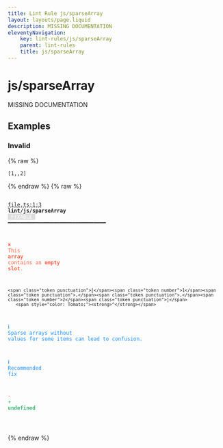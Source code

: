 ```yaml
---
title: Lint Rule js/sparseArray
layout: layouts/page.liquid
description: MISSING DOCUMENTATION
eleventyNavigation:
	key: lint-rules/js/sparseArray
	parent: lint-rules
	title: js/sparseArray
---
```


# js/sparseArray

MISSING DOCUMENTATION

<!-- EVERYTHING BELOW IS AUTOGENERATED. SEE SCRIPTS FOLDER FOR UPDATE SCRIPTS hash(51536ab38d8f791d2a51c1cfc831fb6372b199d2) -->

## Examples
### Invalid
{% raw %}<pre class="language-text"><code class="language-text"><span class="token punctuation">[</span><span class="token number">1</span><span class="token punctuation">,</span><span class="token punctuation">,</span><span class="token number">2</span><span class="token punctuation">]</span></code></pre>{% endraw %}
{% raw %}<pre class="language-text"><code class="language-text">
 <span style="text-decoration-style: dashed; text-decoration-line: underline;">file.ts:1:3</span> <strong>lint/js/sparseArray</strong> <span style="color: white; background-color: #ddd;"> FIXABLE </span> ━━━━━━━━━━━━━━━━━━━━━━━━━━━━━━━━

  <strong><span style="color: Tomato;">✖ </span></strong><span style="color: Tomato;">This </span><span style="color: Tomato;"><strong>array</strong></span><span style="color: Tomato;"> contains an </span><span style="color: Tomato;"><strong>empty slot</strong></span><span style="color: Tomato;">.</span>

    <span class="token punctuation">[</span><span class="token number">1</span><span class="token punctuation">,</span><span class="token punctuation">,</span><span class="token number">2</span><span class="token punctuation">]</span>
       <span style="color: Tomato;"><strong>^</strong></span>

  <strong><span style="color: DodgerBlue;">ℹ </span></strong><span style="color: DodgerBlue;">Sparse arrays without values for some items can lead to confusion.</span>

  <strong><span style="color: DodgerBlue;">ℹ </span></strong><span style="color: DodgerBlue;">Recommended fix</span>

  <span style="color: Tomato;">-</span>
  <span style="color: MediumSeaGreen;">+</span> <span style="color: MediumSeaGreen;"><strong>undefined</strong></span>

</code></pre>{% endraw %}
